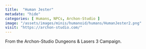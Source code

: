 ```yaml
---
title:  "Human Jester"
metadate: "hide"
categories: [ Humans, NPCs, Archon-Studio ]
image: "/assets/images/minis/humanoid/humans/HumanJester2.png"
visit: "https://archon-studio.com/"
---
```

From the Archon-Studio Dungeons & Lasers 3 Campaign.